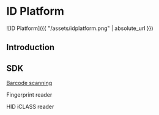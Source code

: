 ID Platform
===========

![ID Platform]({{ "/assets/idplatform.png" | absolute_url }})

Introduction
------------

SDK
---

[Barcode scanning](https://github.com/Coppernic/ScanSample)

Fingerprint reader

HID iCLASS reader
